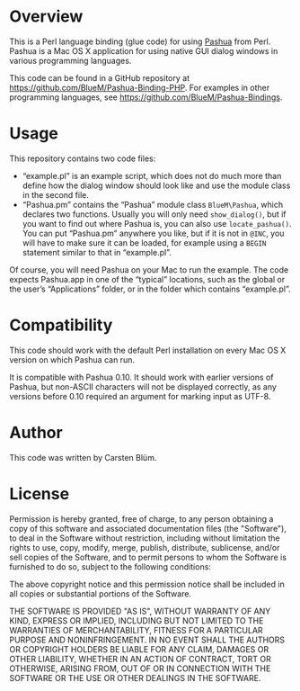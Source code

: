 Overview
===========

This is a Perl language binding (glue code) for using [Pashua](http://www.bluem.net/jump/pashua) from Perl. Pashua is a Mac OS X application for using native GUI dialog windows in various programming languages.

This code can be found in a GitHub repository at https://github.com/BlueM/Pashua-Binding-PHP. For examples in other programming languages, see https://github.com/BlueM/Pashua-Bindings.


Usage
======
This repository contains two code files:

* “example.pl” is an example script, which does not do much more than define how the dialog window should look like and use the module class in the second file.
* “Pashua.pm” contains the “Pashua” module class `BlueM\Pashua`, which declares two functions. Usually you will only need `show_dialog()`, but if you want to find out where Pashua is, you can also use `locate_pashua()`. You can put “Pashua.pm” anywhere you like, but if it is not in `@INC`, you will have to make sure it can be loaded, for example using a `BEGIN` statement similar to that in “example.pl”.

Of course, you will need Pashua on your Mac to run the example. The code expects Pashua.app in one of the “typical” locations, such as the global or the user’s “Applications” folder, or in the folder which contains “example.pl”.


Compatibility
=============
This code should work with the default Perl installation on every Mac OS X version on which Pashua can run.

It is compatible with Pashua 0.10. It should work with earlier versions of Pashua, but non-ASCII characters will not be displayed correctly, as any versions before 0.10 required an argument for marking input as UTF-8.


Author
=========
This code was written by Carsten Blüm.


License
=========
Permission is hereby granted, free of charge, to any person obtaining a copy
of this software and associated documentation files (the "Software"), to deal
in the Software without restriction, including without limitation the rights
to use, copy, modify, merge, publish, distribute, sublicense, and/or sell
copies of the Software, and to permit persons to whom the Software is
furnished to do so, subject to the following conditions:

The above copyright notice and this permission notice shall be included in all
copies or substantial portions of the Software.

THE SOFTWARE IS PROVIDED "AS IS", WITHOUT WARRANTY OF ANY KIND, EXPRESS OR
IMPLIED, INCLUDING BUT NOT LIMITED TO THE WARRANTIES OF MERCHANTABILITY,
FITNESS FOR A PARTICULAR PURPOSE AND NONINFRINGEMENT. IN NO EVENT SHALL THE
AUTHORS OR COPYRIGHT HOLDERS BE LIABLE FOR ANY CLAIM, DAMAGES OR OTHER
LIABILITY, WHETHER IN AN ACTION OF CONTRACT, TORT OR OTHERWISE, ARISING FROM,
OUT OF OR IN CONNECTION WITH THE SOFTWARE OR THE USE OR OTHER DEALINGS IN THE
SOFTWARE.
